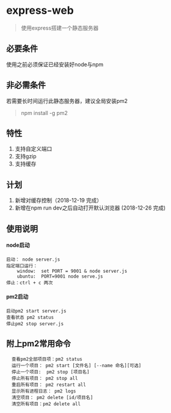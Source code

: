 # express-web
> 使用express搭建一个静态服务器

## 必要条件
使用之前必须保证已经安装好node与npm

## 非必需条件
 若需要长时间运行此静态服务器，建议全局安装pm2
 > npm install -g  pm2
 
## 特性
1. 支持自定义端口
2. 支持gzip
3. 支持缓存

## 计划
1. 新增对缓存控制（2018-12-19 完成）
2. 新增在npm run dev之后自动打开默认浏览器 (2018-12-26 完成)
 
## 使用说明
#### node启动
```
启动： node server.js
指定端口运行：
    window:  set PORT = 9001 & node server.js
    ubuntu:  PORT=9001 node serve.js
停止：ctrl + c 两次
```
#### pm2启动
```
启动pm2 start server.js
查看状态 pm2 status 
停止pm2 stop server.js
```

## 附上pm2常用命令
```
  查看pm2全部项目项：pm2 status
  运行一个项目： pm2 start [文件名] [--name 命名][可选]
  停止一个项目:  pm2 stop [项目名]
  停止所有项目： pm2 stop all
  重启所有项目： pm2 restart all
  显示所有进程日志： pm2 logs
  清空项目： pm2 delete [id/项目名]
  清空所有项目：pm2 delete all
```



